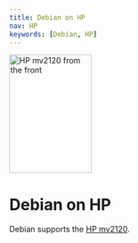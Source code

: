 ```yaml
---
title: Debian on HP
nav: HP
keywords: [Debian, HP]
---
```


<div class="right">
<img src = "mv2120/images/r_mv2120_front.jpg" class="border" alt="HP mv2120 from the front" width="148" height="212" />
</div>

<h1>Debian on HP</h1>

Debian supports the <a href = "mv2120/">HP mv2120</a>.

